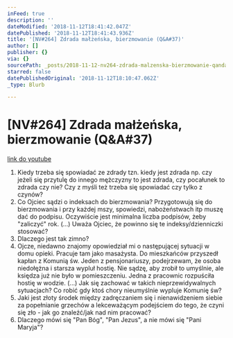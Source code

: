 ```yaml
---
inFeed: true
description: ''
dateModified: '2018-11-12T18:41:42.047Z'
datePublished: '2018-11-12T18:41:43.936Z'
title: '[NV#264] Zdrada małżeńska, bierzmowanie (Q&A#37)'
author: []
publisher: {}
via: {}
sourcePath: _posts/2018-11-12-nv264-zdrada-malzenska-bierzmowanie-qanda37.md
starred: false
datePublishedOriginal: '2018-11-12T18:10:47.062Z'
_type: Blurb

---
```

# \[NV\#264\] Zdrada małżeńska, bierzmowanie (Q&A\#37)
[link do youtube][0]

1. Kiedy trzeba się spowiadać ze zdrady tzn. kiedy jest zdrada np. czy jeżeli się przytulę do innego mężczyzny to jest zdrada, czy pocałunek to zdrada czy nie? Czy z myśli też trzeba się spowiadać czy tylko z czynów?
2. Co Ojciec sądzi o indeksach do bierzmowania? Przygotowują się do bierzmowania i przy każdej mszy, spowiedzi, nabożeństwach itp muszę dać do podpisu. Oczywiście jest minimalna liczba podpisów, żeby "zaliczyć" rok. (...) Uważa Ojciec, że powinno się te indeksy/dzienniczki stosować?
3. Dlaczego jest tak zimno?
4. Ojcze, niedawno znajomy opowiedział mi o następującej sytuacji w domu opieki. Pracuje tam jako masażysta. Do mieszkańców przyszedł kapłan z Komunią św. Jeden z pensjonariuszy, podejrzewam, że osoba niedołężna i starsza wypluł hostię. Nie sądzę, aby zrobił to umyślnie, ale księdza już nie było w pomieszczeniu. Jedna z pracownic rozpuściła hostię w wodzie. (...) Jak się zachować w takich nieprzewidywalnych sytuacjach? Co robić gdy ktoś chory nieumyślnie wypluje Komunię św?
5. Jaki jest złoty środek między zadręczaniem się i nienawidzeniem siebie za popełnianie grzechów a lekceważącym podejściem do tego, że czyni się zło - jak go znaleźć/jak nad nim pracować?
6. Dlaczego mówi się "Pan Bóg", "Pan Jezus", a nie mówi się "Pani Maryja"?

[0]: https://www.youtube.com/watch?v=JBOvXR5yDnI